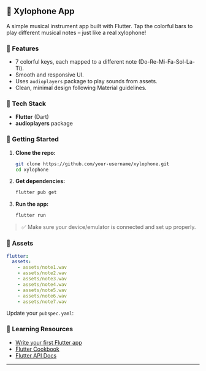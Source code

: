 ## 🎵 Xylophone App

A simple musical instrument app built with Flutter. Tap the colorful bars to play different musical notes – just like a real xylophone!

### 📱 Features

* 7 colorful keys, each mapped to a different note (Do-Re-Mi-Fa-Sol-La-Ti).
* Smooth and responsive UI.
* Uses `audioplayers` package to play sounds from assets.
* Clean, minimal design following Material guidelines.

### 🧰 Tech Stack

* **Flutter** (Dart)
* **audioplayers** package

### 🚀 Getting Started

1. **Clone the repo:**

   ```bash
   git clone https://github.com/your-username/xylophone.git
   cd xylophone
   ```

2. **Get dependencies:**

   ```bash
   flutter pub get
   ```

3. **Run the app:**

   ```bash
   flutter run
   ```

> ✅ Make sure your device/emulator is connected and set up properly.

### 📂 Assets

```yaml
flutter:
  assets:
    - assets/note1.wav
    - assets/note2.wav
    - assets/note3.wav
    - assets/note4.wav
    - assets/note5.wav
    - assets/note6.wav
    - assets/note7.wav
```
Update your `pubspec.yaml`:

### 📖 Learning Resources

* [Write your first Flutter app](https://flutter.dev/docs/get-started/codelab)
* [Flutter Cookbook](https://flutter.dev/docs/cookbook)
* [Flutter API Docs](https://api.flutter.dev)

---
